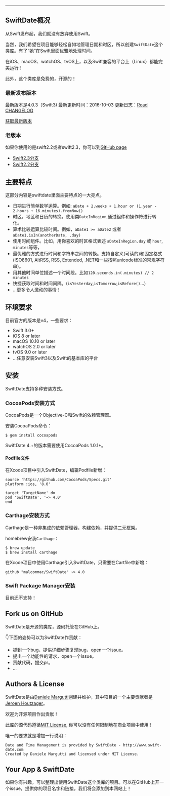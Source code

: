 
---
## SwiftDate概况

从Swift发布起，我们就没有放弃使用Swift。

当然，我们希望在项目能够轻松自如地管理日期和时区，所以创建`SwiftDate`这个类库。有了“她”在Swift里面优雅地处理时间。

在iOS、macOS、watchOS、tvOS上，以及Swift兼容的平台上（Linux）都能完美运行！

此外，这个类库是免费的，开源的！

### 最新发布版本

最新版本是4.0.3（Swift3)
最新更新时间：2016-10-03
更新日志：[Read CHANGELOG](https://github.com/malcommac/SwiftDate/blob/master/CHANGELOG.md)

[获取最新版本](https://github.com/malcommac/SwiftDate)

### 老版本

如果你使用的是swift2.2或者swift2.3，你可以到[GitHub page](https://github.com/malcommac/SwiftDate)

* [Swift2.3分支](https://github.com/malcommac/SwiftDate/tree/feature/swift_23)
* [Swift2.2分支](https://github.com/malcommac/SwiftDate)


## 主要特点

这部分内容是swiftdate里面主要特点的一大亮点。

* 日期进行简单数学运算。例如: `aDate + 2.weeks + 1.hour or (1.year - 2.hours + 16.minutes).fromNow()`
* 时区，地区和日历的转换。使用类`DateInRegion`,通过组件和操作符进行转化。
* 算术比较运算比较时间。例如，`aDate1 >= aDate2` 或者 `aDate1.isIn(anotherDate, .day)`
* 使用时间组件。比如，用你喜欢的时区格式表述 `aDateInRegion.day` 或 `hour`, `minutes`等等，
* 最优雅的方式进行时间和字符串之间的转换。支持自定义(可读的)和固定格式(ISO8601, AltRSS, RSS, Extended, .NET和一些按照unicode标准的常规字符串)。
* 用其他时间单位描述一个时间段。比如`120.seconds.in(.minutes) // 2 minutes`
* 快捷获取时间和时间间隔。(`isYesterday`,`isTomorrow`,`isBefore()`...)
* ...更多令人激动的事情！


## 环境要求

目前官方的版本是v4，一些要求：

* Swift 3.0+
* iOS 8 or later
* macOS 10.10 or later
* watchOS 2.0 or later
* tvOS 9.0 or later
* ...任意安装Swift3以及Swift的基本库的平台


## 安装

SwiftDate支持多种安装方式。

### CocoaPods安装方式

CocoaPods是一个Objective-C和Swift的依赖管理器。

安装CocoaPods命令：

```
$ gem install cocoapods
```

SwiftDate 4.+的版本需要使用CocoaPods 1.0.1+。

#### Podfile文件

在Xcode项目中引入SwiftDate，编辑Podfile新增：
```
source 'https://github.com/CocoaPods/Specs.git'
platform :ios, '8.0'

target 'TargetName' do
pod 'SwiftDate', '~> 4.0'
end
```

### Carthage安装方式

Carthage是一种非集成的依赖管理器，构建依赖，并提供二元框架。

homebrew安装`Carthage`：

```
$ brew update
$ brew install carthage
```

在Xcode项目中使用Carthage引入SwiftDate，只需要在Cartfile中新增：

```
github "malcommac/SwiftDate" ~> 4.0
```


### Swift Package Manager安装

目前还不支持！


## Fork us on GitHub

SwiftDate是开源的类库，源码托管在GitHub上。

👇下面的姿势可以为SwiftDate作贡献：

* 抓到一个bug，提供详细步骤复现bug，open一个issue。
* 提出一个功能性的请求，open一个issue。
* 贡献代码，提交pr。
* ...

## Authors & License

SwiftDate是由[Daniele Margutti](http://www.danielemargutti.com/)创建并维护，其中项目的一个主要贡献者是[Jeroen Houtzager](https://github.com/Hout)。

欢迎为开源项目作出贡献！

此库的源代码遵循[MIT License](https://github.com/malcommac/SwiftDate/blob/master/LICENSE), 你可以没有任何限制地在商业项目中使用！

唯一的要求就是增加一行说明：

```
Date and Time Management is provided by SwiftDate - http://www.swift-date.com
Created by Daniele Margutti and licensed under MIT License.
```


## Your App & SwiftDate

如果你有兴趣，可以整理出使用SwiftDate这个类库的项目。可以在GitHub上开一个issue，提供你的项目名字和链接，我们将会添加到本网站上！








